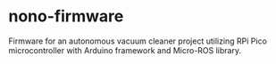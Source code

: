 # nono-firmware

Firmware for an autonomous vacuum cleaner project utilizing RPi Pico microcontroller with Arduino framework and Micro-ROS library. 